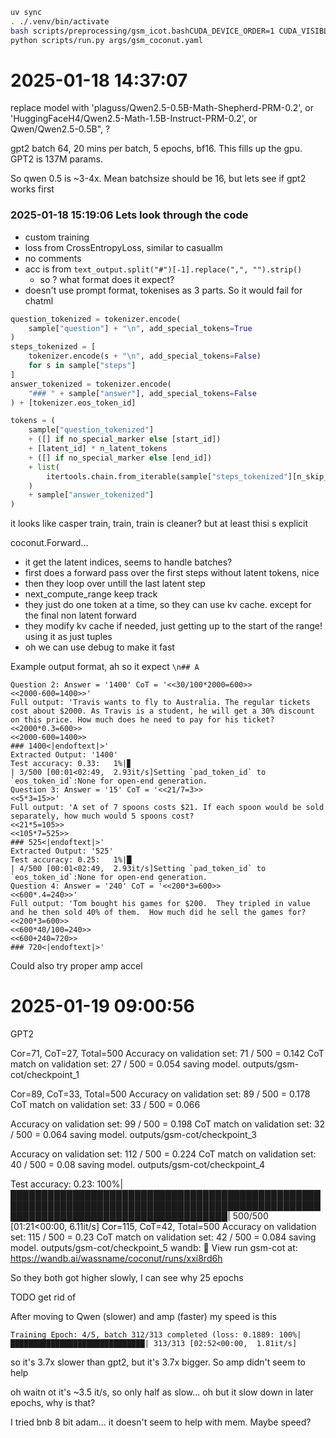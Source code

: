 ```bash
uv sync
. ./.venv/bin/activate
bash scripts/preprocessing/gsm_icot.bashCUDA_DEVICE_ORDER=1 CUDA_VISIBLE_DEVICES=1
python scripts/run.py args/gsm_coconut.yaml
```


# 2025-01-18 14:37:07

replace model with 'plaguss/Qwen2.5-0.5B-Math-Shepherd-PRM-0.2', or 'HuggingFaceH4/Qwen2.5-Math-1.5B-Instruct-PRM-0.2', or Qwen/Qwen2.5-0.5B", ?


gpt2 batch 64, 20 mins per batch, 5 epochs, bf16. This fills up the gpu. GPT2 is 137M params. 


So qwen 0.5 is ~3-4x. Mean batchsize should be 16, but lets see if gpt2 works first


### 2025-01-18 15:19:06 Lets look through the code

- custom training
- loss from CrossEntropyLoss, similar to casuallm
- no comments
- acc is from `text_output.split("#")[-1].replace(",", "").strip()`
  - so ? what format does it expect?
- doesn't use prompt format, tokenises as 3 parts. So it would fail for chatml

```py
question_tokenized = tokenizer.encode(
    sample["question"] + "\n", add_special_tokens=True
)
steps_tokenized = [
    tokenizer.encode(s + "\n", add_special_tokens=False)
    for s in sample["steps"]
]
answer_tokenized = tokenizer.encode(
    "### " + sample["answer"], add_special_tokens=False
) + [tokenizer.eos_token_id]

tokens = (
    sample["question_tokenized"]
    + ([] if no_special_marker else [start_id])
    + [latent_id] * n_latent_tokens
    + ([] if no_special_marker else [end_id])
    + list(
        itertools.chain.from_iterable(sample["steps_tokenized"][n_skip_steps:])
    )
    + sample["answer_tokenized"]
)
```
it looks like casper train, train, train is cleaner? but at least thisi s explicit


coconut.Forward...
- it get the latent indices, seems to handle batches?
- first does a forward pass over the first steps without latent tokens, nice
- then they loop over untill the last latent step
- next_compute_range keep track
- they just do one token at a time, so they can use kv cache. except for the final non latent forward
- they modify kv cache if needed, just getting up to the start of the range! using it as just tuples
- oh we can use debug to make it fast

Example output format, ah so it expect `\n## A`


    Question 2: Answer = '1400' CoT = '<<30/100*2000=600>>
    <<2000-600=1400>>'
    Full output: 'Travis wants to fly to Australia. The regular tickets cost about $2000. As Travis is a student, he will get a 30% discount on this price. How much does he need to pay for his ticket?
    <<2000*0.3=600>>
    <<2000-600=1400>>
    ### 1400<|endoftext|>'
    Extracted Output: '1400'
    Test accuracy: 0.33:   1%|▊                                                                                                                                        | 3/500 [00:01<02:49,  2.93it/s]Setting `pad_token_id` to `eos_token_id`:None for open-end generation.
    Question 3: Answer = '15' CoT = '<<21/7=3>>
    <<5*3=15>>'
    Full output: 'A set of 7 spoons costs $21. If each spoon would be sold separately, how much would 5 spoons cost?
    <<21*5=105>>
    <<105*7=525>>
    ### 525<|endoftext|>'
    Extracted Output: '525'
    Test accuracy: 0.25:   1%|█                                                                                                                                        | 4/500 [00:01<02:49,  2.93it/s]Setting `pad_token_id` to `eos_token_id`:None for open-end generation.
    Question 4: Answer = '240' CoT = '<<200*3=600>>
    <<600*.4=240>>'
    Full output: 'Tom bought his games for $200.  They tripled in value and he then sold 40% of them.  How much did he sell the games for?
    <<200*3=600>>
    <<600*40/100=240>>
    <<600+240=720>>
    ### 720<|endoftext|>'


Could also try proper amp accel

# 2025-01-19 09:00:56


GPT2

Cor=71, CoT=27, Total=500
Accuracy on validation set: 71 / 500 = 0.142
CoT match on validation set: 27 / 500 = 0.054
saving model. outputs/gsm-cot/checkpoint_1

Cor=89, CoT=33, Total=500
Accuracy on validation set: 89 / 500 = 0.178
CoT match on validation set: 33 / 500 = 0.066

Accuracy on validation set: 99 / 500 = 0.198
CoT match on validation set: 32 / 500 = 0.064
saving model. outputs/gsm-cot/checkpoint_3

Accuracy on validation set: 112 / 500 = 0.224
CoT match on validation set: 40 / 500 = 0.08
saving model. outputs/gsm-cot/checkpoint_4

Test accuracy: 0.23: 100%|███████████████████████████████████████████████████████████████████████████████████████████████████████████████████████████████████████| 500/500 [01:21<00:00,  6.11it/s]
Cor=115, CoT=42, Total=500
Accuracy on validation set: 115 / 500 = 0.23
CoT match on validation set: 42 / 500 = 0.084
saving model. outputs/gsm-cot/checkpoint_5
wandb: 🚀 View run gsm-cot at: https://wandb.ai/wassname/coconut/runs/xxi8rd6h

So they both got higher slowly, I can see why 25 epochs

TODO get rid of 

After moving to Qwen (slower) and amp (faster) my speed is this

    Training Epoch: 4/5, batch 312/313 completed (loss: 0.1889: 100%|██████████████████████████████| 313/313 [02:52<00:00,  1.81it/s]

so it's 3.7x slower than gpt2, but it's 3.7x bigger. So amp didn't seem to help


oh waitn ot it's ~3.5 it/s, so only half as slow... oh but it slow down in later epochs, why is that?


I tried bnb 8 bit adam... it doesn't seem to help with mem. Maybe speed?

